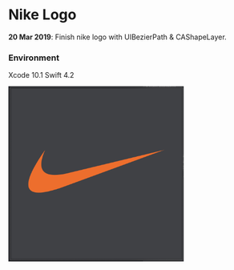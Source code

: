 # Nike Logo

**20 Mar 2019**: Finish nike logo with UIBezierPath & CAShapeLayer.

### Environment

Xcode 10.1 
Swift 4.2

<img src="README_resource/screenshot.png" width="350" height="350">
